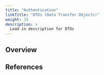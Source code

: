 ```yaml
---
title: "Authentication"
linkTitle: "DTOs (Data Transfer Objects)"
weight: 35
description: >
  Lead in description for DTOs
---
```


## Overview

## References
